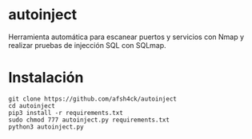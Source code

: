 # autoinject
Herramienta automática para escanear puertos y servicios con Nmap y realizar pruebas de injección SQL con SQLmap.

# Instalación
```
git clone https://github.com/afsh4ck/autoinject
cd autoinject
pip3 install -r requirements.txt
sudo chmod 777 autoinject.py requirements.txt
python3 autoinject.py
```
